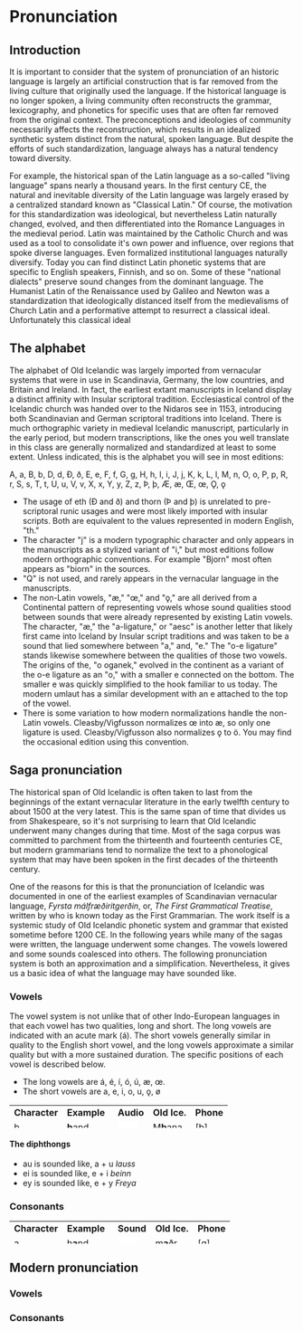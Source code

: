 # Pronunciation

## Introduction

It is important to consider that the system of pronunciation of an historic language is largely an artificial construction that is far removed from the living culture that originally used the language. 
If the historical language is no longer spoken, a living community often reconstructs the grammar, lexicography, and phonetics for specific uses that are often far removed from the original context. The preconceptions and ideologies of community necessarily affects the reconstruction, which results in an idealized synthetic system distinct from the natural, spoken language. But despite the efforts of such standardization, language always has a natural tendency toward diversity.

For example, the historical span of the Latin language as a so-called "living language" spans nearly a thousand years. In the first century CE, the natural and inevitable diversity of the Latin language was largely erased by a centralized standard known as "Classical Latin." Of course, the motivation for this standardization was ideological, but nevertheless Latin naturally changed, evolved, and then differentiated into the Romance Languages in the medieval period. Latin was maintained by the Catholic Church and was used as a tool to consolidate it's own power and influence, over regions that spoke diverse languages. Even formalized institutional languages naturally diversify. Today you can find distinct Latin phonetic systems that are specific to English speakers, Finnish, and so on. Some of these "national dialects" preserve sound changes from the dominant language. The Humanist Latin of the Renaissance used by Galileo and Newton was a standardization that ideologically distanced itself from the medievalisms of Church Latin and a performative attempt to resurrect a classical ideal. Unfortunately this classical ideal   


## The alphabet

The alphabet of Old Icelandic was largely imported from vernacular systems that were in use in Scandinavia, Germany, the low countries, and Britain and Ireland. In fact, the earliest extant manuscripts in Iceland display a distinct affinity with Insular scriptoral tradition. Ecclesiastical control of the Icelandic church was handed over to the Nidaros see in 1153, introducing both Scandinavian and German scriptoral traditions into Iceland. There is much orthographic variety in medieval Icelandic manuscript, particularly in the early period, but modern transcriptions, like the ones you well translate in this class are generally normalized and standardized at least to some extent. Unless indicated, this is the alphabet you will see in most editions:

A, a, B, b, D, d, Ð, ð, E, e, F, f, G, g, H, h, I, i, J, j, K, k, L, l, M, n, O, o, P, p, R, r, S, s, T, t, U, u, V, v, X, x, Y, y, Z, z, Þ, þ, Æ, æ, Œ, œ, Ǫ, ǫ

* The usage of eth (Ð and ð) and thorn (Þ and þ) is unrelated to pre-scriptoral runic usages and were most likely imported with insular scripts. Both are equivalent to the values represented in modern English, "th."
* The character "j" is a modern typographic character and only appears in the manuscripts as a stylized variant of "i," but most editions follow modern orthographic conventions. For example "Bjorn" most often appears as "biorn" in the sources.
* "Q" is not used, and rarely appears in the vernacular language in the manuscripts.
* The non-Latin vowels, "æ," "œ," and "ǫ," are all derived from a Continental pattern of representing vowels whose sound qualities stood between sounds that were already represented by existing Latin vowels. The character, "æ," the "a-ligature," or "aesc" is another letter that likely first came into Iceland by Insular script traditions and was taken to be a sound that lied somewhere between "a," and, "e." The "o-e ligature" stands likewise somewhere between the qualities of those two vowels. The origins of the, "o oganek," evolved in the continent as a variant of the o-e ligature as an "o," with a smaller e connected on the bottom. The smaller e was quickly simplified to the hook familiar to us today. The modern umlaut has a similar development with an e attached to the top of the vowel.
* There is some variation to how modern normalizations handle the non-Latin vowels. Cleasby/Vigfusson normalizes œ into æ, so only one ligature is used. Cleasby/Vigfusson also normalizes ǫ to ö. You may find the occasional edition using this convention.

## Saga pronunciation

The historical span of Old Icelandic is often taken to last from the beginnings of the extant vernacular literature in the early twelfth century to about 1500 at the very latest. This is the same span of time that divides us from Shakespeare, so it's not surprising to learn that Old Icelandic underwent many changes during that time. Most of the saga corpus was committed to parchment from the thirteenth and fourteenth centuries CE, but modern grammarians tend to normalize the text to a phonological system that may have been spoken in the first decades of the thirteenth century. 

One of the reasons for this is that the pronunciation of Icelandic was documented in one of the earliest examples of Scandinavian vernacular language, _Fyrsta málfræðiritgerðin_, or, _The First Grammatical Treatise_, written by who is known today as the First Grammarian. The work itself is a systemic study of Old Icelandic phonetic system and grammar that existed sometime before 1200 CE. In the following years while many of the sagas were written, the language underwent some changes. The vowels lowered and some sounds coalesced into others. The following pronunciation system is both an approximation and a simplification. Nevertheless, it gives us a basic idea of what the language may have sounded like. 

### Vowels

The vowel system is not unlike that of other Indo-European languages in that each vowel has two qualities, long and short. The long vowels are indicated with an acute mark (á). The short vowels generally similar in quality to the English short vowel, and the long vowels approximate a similar quality but with a more sustained duration. The specific positions of each vowel is described below. 

* The long vowels are á, é, í, ó, ú, æ, œ.
* The short vowels are a, e, i, o, u, ǫ, ø

<div>
<table style="width: 500px; height: 40px;" border="0" cellpadding="0" cellspacing="0">
	<tr>
		<td><b>Character</b></td>
		<td><b>Example</b></td>
		<td><b>Audio</b></td>
		<td><b>Old Ice.</b></td>
		<td><b>Phone</b></td>
	</tr>
	<tr>
		<td>b</td>
		<td><b>b</b>and</td>
		<td>
<iframe src="//commons.wikimedia.org/wiki/File:en-us-band.ogg?embedplayer=yes" width="35" height="20" frameborder="0" webkitAllowFullScreen mozallowfullscreen allowFullScreen></iframe>
		</td>
		<td>M<b>b</b>ana</td>
		<td>[b]</td>
	</tr>
	<tr>
		<td>á (≈1200)</td>
		<td>f<b>a</b>ther</td>
		<td>
<iframe src="//commons.wikimedia.org/wiki/File:LL-Q1860_(eng)-Back_ache-father.wav?embedplayer=yes" width="35" height="20" frameborder="0" webkitAllowFullScreen mozallowfullscreen allowFullScreen></iframe>
		</td>
		<td>l<b>á</b>ta</td>
		<td>[ɑː]</td>
	</tr>
	<tr>
		<td>á (≈1250)</td>
		<td>br<b>oa</b>d</td>
		<td>
<iframe src="//commons.wikimedia.org/wiki/File:en-us-broad.ogg?embedplayer=yes" width="35" height="20" frameborder="0" webkitAllowFullScreen mozallowfullscreen allowFullScreen></iframe>
		</td>
		<td>l<b>á</b>ta</td>
		<td>[ɔː]</td>
	</tr>
	<tr>
		<td>e</td>
		<td>m<b>e</b>n</td>
		<td>
<iframe src="//commons.wikimedia.org/wiki/File:en-us-men.ogg?embedplayer=yes" width="35" height="20" frameborder="0" webkitAllowFullScreen mozallowfullscreen allowFullScreen></iframe>
		</td>
		<td>g<b>e</b>kk</td>
		<td>[ɛ]</td>
	</tr>
	<tr>
		<td>é</td>
		<td>R<b>eh</b></td>
		<td>
<iframe src="//commons.wikimedia.org/wiki/File:De-Reh.ogg?embedplayer=yes" width="35" height="20" frameborder="0" webkitAllowFullScreen mozallowfullscreen allowFullScreen></iframe>
		</td>
		<td>l<b>é</b>t</td>
		<td>[eː]</td>
	</tr>
	<tr>
		<td>i</td>
		<td>f<b>i</b>n<b>i</b> (Fr.)</td>
		<td>
<iframe src="//commons.wikimedia.org/wiki/File:LL-Q150_(fra)-LoquaxFR-fini.wav?embedplayer=yes" width="35" height="20" frameborder="0" webkitAllowFullScreen mozallowfullscreen allowFullScreen></iframe>
		</td>
		<td>m<b>i</b>k<b>i</b>ll</td>
		<td>[i]</td>
	</tr>
	<tr>
		<td>í</td>
		<td><b>ea</b>t</td>
		<td>
<iframe src="//commons.wikimedia.org/wiki/File:En-uk-to_eat.ogg?embedplayer=yes" width="35" height="20" frameborder="0" webkitAllowFullScreen mozallowfullscreen allowFullScreen></iframe>
		</td>
		<td>l<b>í</b>ta</td>
		<td>[iː]</td>
	</tr>
	<tr>
		<td>o</td>
		<td><b>eau</b> (Fr.)</td>
		<td>
<iframe src="//commons.wikimedia.org/wiki/File:Fr-eau.ogg?embedplayer=yes" width="35" height="20" frameborder="0" webkitAllowFullScreen mozallowfullscreen allowFullScreen></iframe>
		</td>
		<td>s<b>o</b>fa</td>
		<td>[o]</td>
	</tr>
	<tr>
		<td>ó</td>
		<td>B<b>o</b>te (Gr.)</td>
		<td>
<iframe src="//commons.wikimedia.org/wiki/File:De-Bote.ogg?embedplayer=yes" width="35" height="20" frameborder="0" webkitAllowFullScreen mozallowfullscreen allowFullScreen></iframe>
		</td>
		<td>fl<b>ó</b></td>
		<td>[oː]</td>
	</tr>
	<tr>
		<td>u</td>
		<td>b<b>ou</b></td>
		<td>
<iframe src="//commons.wikimedia.org/wiki/File:Fr-bouche.ogg?embedplayer=yes" width="35" height="20" frameborder="0" webkitAllowFullScreen mozallowfullscreen allowFullScreen></iframe>
		</td>
		<td>s<b>u</b>mar</td>
		<td>[u]</td>
	</tr>
	<tr>
		<td>ú</td>
		<td>dr<b>oo</b>p</td>
		<td>
<iframe src="//commons.wikimedia.org/wiki/File:En-us-droop.ogg?embedplayer=yes" width="35" height="20" frameborder="0" webkitAllowFullScreen mozallowfullscreen allowFullScreen></iframe>
		</td>
		<td>dr<b>ú</b>pa</td>
		<td>[uː]</td>
	</tr>
	<tr>
		<td>y</td>
		<td>r<b>ue</b> (Fr.)</td>
		<td>
<iframe src="//commons.wikimedia.org/wiki/File:Fr-rue.ogg?embedplayer=yes" width="35" height="20" frameborder="0" webkitAllowFullScreen mozallowfullscreen allowFullScreen></iframe>
		</td>
		<td><b>y</b>fir</td>
		<td>[y]</td>
	</tr>
	<tr>
		<td>ý</td>
		<td>p<b>u</b>r (Fr.)</td>
		<td>
<iframe src="//commons.wikimedia.org/wiki/File:Fr-pur.ogg?embedplayer=yes" width="35" height="20" frameborder="0" webkitAllowFullScreen mozallowfullscreen allowFullScreen></iframe>
		</td>
		<td>k<b>ý</b></td>
		<td>[yː]</td>
	</tr>
	<tr>
		<td>æ</td>
		<td>m<b>a</b>t</td>
		<td>
<iframe src="//commons.wikimedia.org/wiki/File:en-us-mat.ogg?embedplayer=yes" width="35" height="20" frameborder="0" webkitAllowFullScreen mozallowfullscreen allowFullScreen></iframe>
		</td>
		<td>s<b>æ</b>r</td>
		<td>[æː]</td>
	</tr>
	<tr>
		<td>ǫ</td>
		<td>s<b>aw</b></td>
		<td>
<iframe src="//commons.wikimedia.org/wiki/File:en-us-saw.ogg?embedplayer=yes" width="35" height="20" frameborder="0" webkitAllowFullScreen mozallowfullscreen allowFullScreen></iframe>
		</td>
		<td>l<b>ǫ</b>nd</td>
		<td>[ɔ]</td>
	</tr>
	<tr>
		<td>ø</td>
		<td>feu (Fr.)</td>
		<td>
<iframe src="//commons.wikimedia.org/wiki/File:Fr-feu.ogg?embedplayer=yes" width="35" height="20" frameborder="0" webkitAllowFullScreen mozallowfullscreen allowFullScreen></iframe>
		</td>
		<td>d<b>ø</b>kkr</td>
		<td>[ø]</td>
	</tr>
	<tr>
		<td>œ</td>
		<td>cr<b>eu</b>se</td>
		<td>
<iframe src="//commons.wikimedia.org/wiki/File:LL-Q150_(fra)-WikiLucas00-creuse.wav?embedplayer=yes" width="35" height="20" frameborder="0" webkitAllowFullScreen mozallowfullscreen allowFullScreen></iframe>
		</td>
		<td>r<b>œ</b>ða</td>
		<td>[øː]</td>
	</tr>
</table>
</div>

#### The diphthongs

* au is sounded like, a + u _lauss_
* ei is sounded like, e + i _beinn_
* ey is sounded like, e + y _Freya_

### Consonants

 <div>
 <table style="width: 500px; height: 40px;" border="0" cellpadding="0"    cellspacing="0">                                                  
   <tr>   
     <td><b>Character</b></td>
     <td><b>Example</b></td>
     <td><b>Sound</b></td>
     <td><b>Old Ice.</b></td>
     <td><b>Phone</b></td>
   </tr>                   
   <tr>  
     <td>a</td>
     <td>h<b>a</b>nd</td>
     <td>
 <iframe src="//commons.wikimedia.org/wiki/File:En-uk-hand.ogg?        embedplayer=yes" width="35" height="20"frameborder="0"                 webkitAllowFullScreen mozallowfullscreen allowFullScreen></iframe>
     </td>        
     <td>m<b>a</b>ðr</td>
     <td>[ɑ]</td>
   </tr>
   <tr>
     <td>á (≈1200)</td>
     <td>f<b>a</b>ther</td>
     <td>
 <iframe src="//commons.wikimedia.org/wiki/File:LL-Q1860_(eng)-Back_ache- father.wav?embedplayer=yes" width="35" height="20" frameborder="0"       webkitAllowFullScreen mozallowfullscreen allowFullScreen></iframe>
     </td>
     <td>l<b>á</b>ta</td>
     <td>[ɑː]</td>
   </tr>
   <tr>
     <td>á (≈1250)</td>
     <td>br<b>oa</b>d</td>
     <td>
 <iframe src="//commons.wikimedia.org/wiki/File:en-us-broad.ogg?          embedplayer=yes" width="35" height="20" frameborder="0"                  webkitAllowFullScreen mozallowfullscreen allowFullScreen></iframe>
     </td>
     <td>l<b>á</b>ta</td>
     <td>[ɔː]</td>
   </tr>
   <tr>
     <td>e</td>
     <td>m<b>e</b>n</td>
     <td>
 <iframe src="//commons.wikimedia.org/wiki/File:en-us-men.ogg?            embedplayer=yes" width="35" height="20" frameborder="0"                  webkitAllowFullScreen mozallowfullscreen allowFullScreen></iframe>
     </td>
     <td>g<b>e</b>kk</td>
     <td>[ɛ]</td>
   </tr>
   <tr>
     <td>é</td>
     <td>R<b>eh</b></td>
     <td>
 <iframe src="//commons.wikimedia.org/wiki/File:De-Reh.ogg?               embedplayer=yes" width="35" height="20" frameborder="0"                  webkitAllowFullScreen mozallowfullscreen allowFullScreen></iframe>
     </td>
     <td>l<b>é</b>t</td>
     <td>[eː]</td>
   </tr>
   <tr>
     <td>i</td>
     <td>f<b>i</b>n<b>i</b> (Fr.)</td>
     <td>
 <iframe src="//commons.wikimedia.org/wiki/File:LL-Q150_(fra)-LoquaxFR-   fini.wav?embedplayer=yes" width="35" height="20" frameborder="0"         webkitAllowFullScreen mozallowfullscreen allowFullScreen></iframe>
     </td>
     <td>m<b>i</b>k<b>i</b>ll</td>
     <td>[i]</td>
   </tr>
   <tr>
     <td>í</td>
     <td><b>ea</b>t</td>
     <td>
 <iframe src="//commons.wikimedia.org/wiki/File:En-uk-to_eat.ogg?         embedplayer=yes" width="35" height="20" frameborder="0"                  webkitAllowFullScreen mozallowfullscreen allowFullScreen></iframe>
     </td>
     <td>l<b>í</b>ta</td>
     <td>[iː]</td>
   </tr>
   <tr>
     <td>o</td>
     <td><b>eau</b> (Fr.)</td>
     <td>
 <iframe src="//commons.wikimedia.org/wiki/File:Fr-eau.ogg?               embedplayer=yes" width="35" height="20" frameborder="0"                  webkitAllowFullScreen mozallowfullscreen allowFullScreen></iframe>
     </td>
     <td>s<b>o</b>fa</td>
     <td>[o]</td>
   </tr>
   <tr>
     <td>ó</td>
     <td>B<b>o</b>te (Gr.)</td>
     <td>
 <iframe src="//commons.wikimedia.org/wiki/File:De-Bote.ogg?              embedplayer=yes" width="35" height="20" frameborder="0"                  webkitAllowFullScreen mozallowfullscreen allowFullScreen></iframe>
     </td>
     <td>fl<b>ó</b></td>
     <td>[oː]</td>
   </tr>
   <tr>
     <td>u</td>
     <td>b<b>ou</b></td>
     <td>
 <iframe src="//commons.wikimedia.org/wiki/File:Fr-bouche.ogg?            embedplayer=yes" width="35" height="20" frameborder="0"                  webkitAllowFullScreen mozallowfullscreen allowFullScreen></iframe>
     </td>
     <td>s<b>u</b>mar</td>
     <td>[u]</td>
   </tr>
   <tr>
     <td>ú</td>
     <td>dr<b>oo</b>p</td>
     <td>
 <iframe src="//commons.wikimedia.org/wiki/File:En-us-droop.ogg?          embedplayer=yes" width="35" height="20" frameborder="0"                  webkitAllowFullScreen mozallowfullscreen allowFullScreen></iframe>
     </td>
     <td>dr<b>ú</b>pa</td>
     <td>[uː]</td>
   </tr>
   <tr>
     <td>y</td>
     <td>r<b>ue</b> (Fr.)</td>
     <td>
 <iframe src="//commons.wikimedia.org/wiki/File:Fr-rue.ogg?               embedplayer=yes" width="35" height="20" frameborder="0"                  webkitAllowFullScreen mozallowfullscreen allowFullScreen></iframe>
     </td>
     <td><b>y</b>fir</td>
     <td>[y]</td>
   </tr>
   <tr>
     <td>ý</td>
     <td>p<b>u</b>r (Fr.)</td>
     <td>
 <iframe src="//commons.wikimedia.org/wiki/File:Fr-pur.ogg?               embedplayer=yes" width="35" height="20" frameborder="0"                  webkitAllowFullScreen mozallowfullscreen allowFullScreen></iframe>
     </td>
     <td>k<b>ý</b></td>
     <td>[yː]</td>
   </tr>
   <tr>
     <td>æ</td>
     <td>m<b>a</b>t</td>
     <td>
 <iframe src="//commons.wikimedia.org/wiki/File:en-us-mat.ogg?            embedplayer=yes" width="35" height="20" frameborder="0"                  webkitAllowFullScreen mozallowfullscreen allowFullScreen></iframe>
     </td>
     <td>s<b>æ</b>r</td>
     <td>[æː]</td>
   </tr>
   <tr>
     <td>ǫ</td>
     <td>s<b>aw</b></td>
     <td>
 <iframe src="//commons.wikimedia.org/wiki/File:en-us-saw.ogg?            embedplayer=yes" width="35" height="20" frameborder="0"                  webkitAllowFullScreen mozallowfullscreen allowFullScreen></iframe>
     </td>
     <td>l<b>ǫ</b>nd</td>
     <td>[ɔ]</td>
   </tr>
   <tr>
     <td>ø</td>
     <td>feu (Fr.)</td>
     <td>
 <iframe src="//commons.wikimedia.org/wiki/File:Fr-feu.ogg?               embedplayer=yes" width="35" height="20" frameborder="0"                  webkitAllowFullScreen mozallowfullscreen allowFullScreen></iframe>
     </td>
     <td>d<b>ø</b>kkr</td>
     <td>[ø]</td>
   </tr>
   <tr>
     <td>œ</td>
     <td>cr<b>eu</b>se</td>
     <td>
 <iframe src="//commons.wikimedia.org/wiki/File:LL-Q150_(fra)-            WikiLucas00-creuse.wav?embedplayer=yes" width="35" height="20"           frameborder="0" webkitAllowFullScreen mozallowfullscreen                 allowFullScreen></iframe>
     </td>
     <td>r<b>œ</b>ða</td>
     <td>[øː]</td>
   </tr>
 </table>
 </div>

## Modern pronunciation

### Vowels

### Consonants
